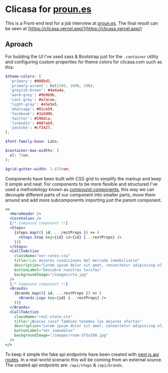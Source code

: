 # Clicasa for [proun.es](https://www.proun.es/)

This is a Front-end test for a job interview at  [proun.es](https://www.proun.es/). The final result can be seen at [https://clicasa.vercel.app/](https://clicasa.vercel.app/)

## Aproach

For building the UI I've used sass & Bootstrap just for the `.container` utility and configuring custom properties for theme colors for clicasa.com such as this:

```scss
$theme-colors: (
  'primary': #008bd1,
  'primary-accent': hsl(200, 100%, 20%),
  'greyish-brown': #4a4a4a,
  'warm-grey': #9b9b9b,
  'cool-grey': #a7acae,
  'light-gray': #e5e5e5,
  'whatsapp': #81ce59,
  'facebook': #3a589b,
  'twitter': #598dca,
  'linkedin': #007ab9,
  'youtube': #cf3427,
);

$font-family-base: Lato;

$container-max-widths: (
  xl: 75em,
);

$grid-gutter-width: 1.875rem;
```

Components have been built with CSS grid to simplify the markup
and keep it simple and neat. For components to be more flexible and structured I've used a methodology known as [compound components](https://www.jakewiesler.com/blog/compound-component-basics), this way we can decouple different parts of our component into smaller parts, move them around and add more subcomponents importing just the parent component.

```jsx
<>
  <HeroHeader />
  <CoreValues />
  {/* Compound component */}
  <Steps>
    {steps.map(({ id, ...restProps }) => (
      <Steps.Step key={id} id={id} {...restProps} />
    ))}
  </Steps>
  <CallToAction
    className="our-rates-cta"
    title="Las mejores condiciones del mercado inmobiliario"
    description="Lorem ipsum dolor sit amet, consectetur adipiscing elit, sed do eiusmod tempor incididunt ut labore et dolore magna aliqua."
    buttonLabel="Descubre nuestras tarifas"
    backgroundImage="/images/cta.jpg"
  />
  {/* Compound component */}
  <Brands>
    {brands.map(({ id, ...restProps }) => (
      <Brands.Logo key={id} {...restProps} />
    ))}
  </Brands>
  <CallToAction
    className="real-state-cta"
    title="¿Buscas casa? También tenemos las mejores ofertas"
    description="Lorem ipsum dolor sit amet, consectetur adipiscing elit, sed do eiusmod tempor incididunt ut labore et dolore magna aliqua."
    buttonLabel="Ver inmuebles"
    backgroundImage="/images/room-375x280.jpg"
  />
</>
```

To keep it simple the fake api endpoints have been created with [next.js api routes](https://nextjs.org/docs/api-routes/introduction). In a real-world scenario this will be comimg from an external source. The created api endpoints are: `/api/steps` & `/api/brands`.
